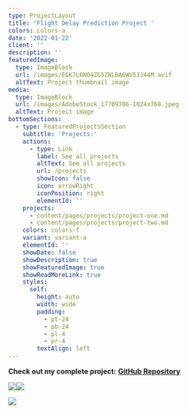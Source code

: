 ```yaml
---
type: ProjectLayout
title: 'Flight Delay Prediction Project '
colors: colors-a
date: '2022-01-22'
client: ''
description: ''
featuredImage:
  type: ImageBlock
  url: /images/EGK7L6NO4ZG5ZNLBA6WV5JJ44M.avif
  altText: Project thumbnail image
media:
  type: ImageBlock
  url: /images/AdobeStock_17709706-1024x768.jpeg
  altText: Project image
bottomSections:
  - type: FeaturedProjectsSection
    subtitle: 'Projects:'
    actions:
      - type: Link
        label: See all projects
        altText: See all projects
        url: /projects
        showIcon: false
        icon: arrowRight
        iconPosition: right
        elementId: ''
    projects:
      - content/pages/projects/project-one.md
      - content/pages/projects/project-two.md
    colors: colors-f
    variant: variant-a
    elementId: ''
    showDate: false
    showDescription: true
    showFeaturedImage: true
    showReadMoreLink: true
    styles:
      self:
        height: auto
        width: wide
        padding:
          - pt-24
          - pb-24
          - pl-4
          - pr-4
        textAlign: left
---
```

**Check out my complete project:** [**GitHub Repository** ](https://github.com/MinhPhanBabsonMSBA/Flight-Delay-Stat-Analysis-App) 

![](/images/Screenshot%202025-04-02%20at%203.12.04%E2%80%AFPM.png)![](/images/Screenshot%202025-04-02%20at%203.12.11%E2%80%AFPM.png)

![](/images/Screenshot%202025-04-02%20at%203.12.18%E2%80%AFPM.png)
